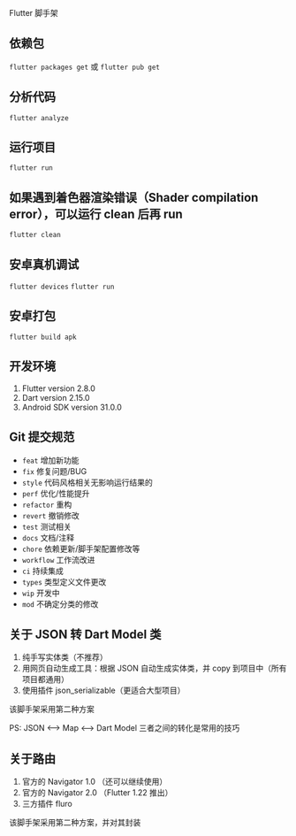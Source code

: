 Flutter 脚手架

## 依赖包

`flutter packages get` 或 `flutter pub get`

## 分析代码

`flutter analyze`

## 运行项目

`flutter run`

## 如果遇到着色器渲染错误（Shader compilation error），可以运行 clean 后再 run

`flutter clean`

## 安卓真机调试
`flutter devices`
`flutter run`

## 安卓打包
`flutter build apk`

## 开发环境

1. Flutter version 2.8.0
2. Dart version 2.15.0
3. Android SDK version 31.0.0

## Git 提交规范

- `feat` 增加新功能
- `fix` 修复问题/BUG
- `style` 代码风格相关无影响运行结果的
- `perf` 优化/性能提升
- `refactor` 重构
- `revert` 撤销修改
- `test` 测试相关
- `docs` 文档/注释
- `chore` 依赖更新/脚手架配置修改等
- `workflow` 工作流改进
- `ci` 持续集成
- `types` 类型定义文件更改
- `wip` 开发中
- `mod` 不确定分类的修改

## 关于 JSON 转 Dart Model 类

1. 纯手写实体类（不推荐）
2. 用网页自动生成工具：根据 JSON 自动生成实体类，并 copy 到项目中（所有项目都通用）
3. 使用插件 json_serializable（更适合大型项目）

该脚手架采用第二种方案

PS: JSON <——> Map <——> Dart Model 三者之间的转化是常用的技巧

## 关于路由

1. 官方的 Navigator 1.0 （还可以继续使用）
2. 官方的 Navigator 2.0 （Flutter 1.22 推出）
3. 三方插件 fluro

该脚手架采用第二种方案，并对其封装

